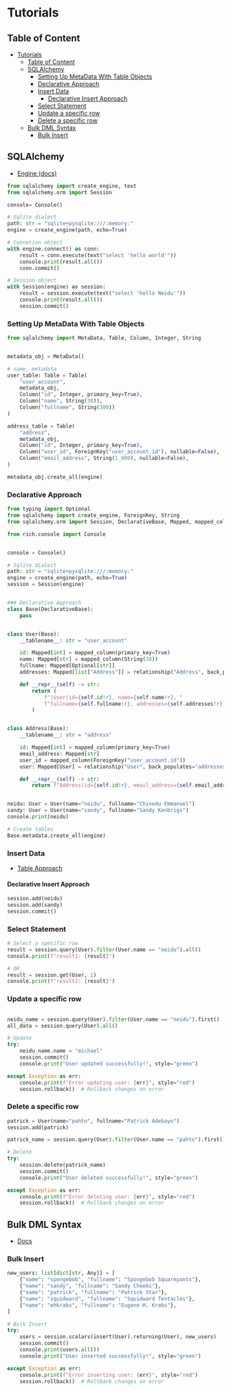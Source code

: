 # Tutorials

## Table of Content

- [Tutorials](#tutorials)
  - [Table of Content](#table-of-content)
  - [SQLAlchemy](#sqlalchemy)
    - [Setting Up MetaData With Table Objects](#setting-up-metadata-with-table-objects)
    - [Declarative Approach](#declarative-approach)
    - [Insert Data](#insert-data)
      - [Declarative Insert Approach](#declarative-insert-approach)
    - [Select Statement](#select-statement)
    - [Update a specific row](#update-a-specific-row)
    - [Delete a specific row](#delete-a-specific-row)
  - [Bulk DML Syntax](#bulk-dml-syntax)
    - [Bulk Insert](#bulk-insert)

## SQLAlchemy

- [Engine (docs)](https://docs.sqlalchemy.org/en/20/tutorial/engine.html)

```python
from sqlalchemy import create_engine, text
from sqlalchemy.orm import Session

console= Console()

# Sqlite dialect
path: str = "sqlite+pysqlite:///:memory:"
engine = create_engine(path, echo=True)

# Connetion object
with engine.connect() as conn:
    result = conn.execute(text("select 'hello world'"))
    console.print(result.all())
    conn.commit()

# Session object
with Session(engine) as session:
    result = session.execute(text("select 'hello Neidu'"))
    console.print(result.all())
    session.commit()
```

### Setting Up MetaData With Table Objects

```python
from sqlalchemy import MetaData, Table, Column, Integer, String


metadata_obj = MetaData()

# name, metadata
user_table: Table = Table(
    "user_account",
    metadata_obj,
    Column("id", Integer, primary_key=True),
    Column("name", String(30)),
    Column("fullname", String(300))
)

address_table = Table(
    "address",
    metadata_obj,
    Column("id", Integer, primary_key=True),
    Column("user_id", ForeignKey("user_account.id"), nullable=False),
    Column("email_address", String(1_000), nullable=False),
)

metadata_obj.create_all(engine)
```

### Declarative Approach

```python
from typing import Optional
from sqlalchemy import create_engine, ForeignKey, String
from sqlalchemy.orm import Session, DeclarativeBase, Mapped, mapped_column, relationship

from rich.console import Console


console = Console()

# Sqlite dialect
path: str = "sqlite+pysqlite:///:memory:"
engine = create_engine(path, echo=True)
session = Session(engine)


### Declarative Approach
class Base(DeclarativeBase):
    pass


class User(Base):
    __tablename__: str = "user_account"

    id: Mapped[int] = mapped_column(primary_key=True)
    name: Mapped[str] = mapped_column(String(30))
    fullname: Mapped[Optional[str]]
    addresses: Mapped[list["Address"]] = relationship("Address", back_populates="user")

    def __repr__(self) -> str:
        return (
            f"(User(id={self.id!r}, name={self.name!r}, "
            f"fullname={self.fullname!r}, addresses={self.addresses!r})"
        )


class Address(Base):
    __tablename__: str = "address"

    id: Mapped[int] = mapped_column(primary_key=True)
    email_address: Mapped[str]
    user_id = mapped_column(ForeignKey("user_account.id"))
    user: Mapped[User] = relationship("User", back_populates="addresses")

    def __repr__(self) -> str:
        return f"Address(id={self.id!r}, email_address={self.email_address!r})"


neidu: User = User(name="neidu", fullname="Chinedu Emmanuel")
sandy: User = User(name="sandy", fullname="Sandy Kenbrigs")
console.print(neidu)

# Create tables
Base.metadata.create_all(engine)

```

### Insert Data

- [Table Approach](https://docs.sqlalchemy.org/en/20/tutorial/data_insert.html#tutorial-core-insert)

#### Declarative Insert Approach

```python
session.add(neidu)
session.add(sandy)
session.commit()
```

### Select Statement

```python
# Select a specific row
result = session.query(User).filter(User.name == "neidu").all()
console.print(f"result1: {result}")

# OR
result = session.get(User, 1)
console.print(f"result2: {result}")
```

### Update a specific row

```python

neidu_name = session.query(User).filter(User.name == "neidu").first()
all_data = session.query(User).all()

# Update
try:
    neidu_name.name = "michael"
    session.commit()
    console.print("User updated successfully!", style="green")

except Exception as err:
    console.print(f"Error updating user: {err}", style="red")
    session.rollback()  # Rollback changes on error
```

### Delete a specific row

```python
patrick = User(name="pahto", fullname="Patrick Adebayo")
session.add(patrick)

patrick_name = session.query(User).filter(User.name == "pahto").first()

# Delete
try:
    session.delete(patrick_name)
    session.commit()
    console.print("User deleted successfully!", style="green")

except Exception as err:
    console.print(f"Error deleting user: {err}", style="red")
    session.rollback()  # Rollback changes on error
```

## Bulk DML Syntax

- [Docs](https://docs.sqlalchemy.org/en/20/orm/queryguide/dml.html#orm-expression-update-delete)

### Bulk Insert

```python
new_users: list[dict[str, Any]] = [
    {"name": "spongebob", "fullname": "Spongebob Squarepants"},
    {"name": "sandy", "fullname": "Sandy Cheeks"},
    {"name": "patrick", "fullname": "Patrick Star"},
    {"name": "squidward", "fullname": "Squidward Tentacles"},
    {"name": "ehkrabs", "fullname": "Eugene H. Krabs"},
]

# Bulk Insert
try:
    users = session.scalars(insert(User).returning(User), new_users)
    session.commit()
    console.print(users.all())
    console.print("User inserted successfully!", style="green")

except Exception as err:
    console.print(f"Error inserting user: {err}", style="red")
    session.rollback()  # Rollback changes on error
```
